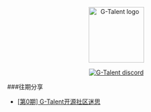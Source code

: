 <p align="center">
    <img width="128" src="https://cdn.discordapp.com/icons/722949830200000574/9a27cf49917a67376ba4ac5b29c5265c.png?size=128" alt="G-Talent logo">
</p>
<p align="center">
      <a href="https://circleci.com/gh/vuejs/vue/tree/dev"><img src="https://img.shields.io/badge/discord-chat-black" alt="G-Talent discord"></a>
</p>

###往期分享
- [[第0期] G-Talent开源社区迷思](https://github.com/gtalent-community/share_learning/share_learning/tree/master/%5B第0期%5D%20G-Talent开源社区迷思)
